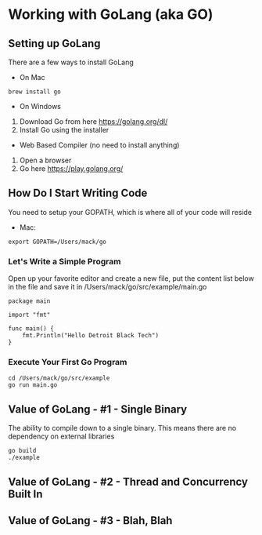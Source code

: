 # Working with GoLang (aka GO)

## Setting up GoLang

There are a few ways to install GoLang

- On Mac

```
brew install go
```

- On Windows

 1. Download Go from here https://golang.org/dl/
 2. Install Go using the installer


- Web Based Compiler (no need to install anything)

 1. Open a browser
 2. Go here https://play.golang.org/


## How Do I Start Writing Code

You need to setup your GOPATH, which is where all of your code will reside

- Mac:

```
export GOPATH=/Users/mack/go

```

### Let's Write a Simple Program

Open up your favorite editor and create a new file, put the content list below in the file and save it in /Users/mack/go/src/example/main.go

```
package main

import "fmt"

func main() {
    fmt.Println("Hello Detroit Black Tech")
}
```

### Execute Your First Go Program

```
cd /Users/mack/go/src/example
go run main.go
```


## Value of GoLang - #1 - Single Binary

The ability to compile down to a single binary.  This means there are no dependency on external libraries

```
go build
./example
```

## Value of GoLang - #2 - Thread and Concurrency Built In

## Value of GoLang - #3 - Blah, Blah
